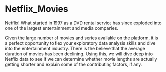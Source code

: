 # Netflix_Movies
Netflix! What started in 1997 as a DVD rental service has since exploded into one of the largest entertainment and media companies.

Given the large number of movies and series available on the platform, it is a perfect opportunity to flex your exploratory data analysis skills and dive into the entertainment industry. There is the believe that the average duration of movies has been declining. Using this,  we will dive deep into Netflix data to see if we can determine whether movie lengths are actually getting shorter and explain some of the contributing factors, if any.
